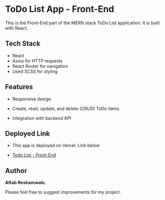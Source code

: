 # ToDo List App - Front-End

This is the Front-End part of the MERN stack ToDo List application. It is built with React.

## Tech Stack 

* React
* Axios for HTTP requests
* React Router for navigation
* Used SCSS for styling

## Features

* Responsive design

*  Create, read, update, and delete (CRUD) ToDo items

*  Integration with backend API

## Deployed Link

* This app is deployed on Vercel. Link below

* [Todo List - Front-End](https://react-todo-app-rho-beige.vercel.app)

## Author
 **Aftab Reshamwale.**

Please feel free to suggest improvements for my project.
 
